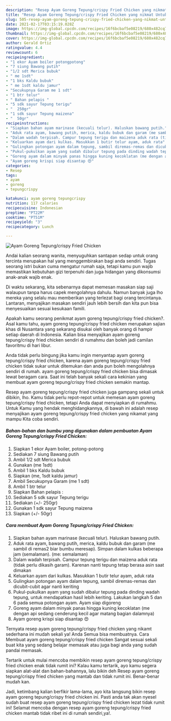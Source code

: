```yaml
---
description: "Resep Ayam Goreng Tepung/crispy Fried Chicken yang nikmat Untuk Jualan"
title: "Resep Ayam Goreng Tepung/crispy Fried Chicken yang nikmat Untuk Jualan"
slug: 505-resep-ayam-goreng-tepung-crispy-fried-chicken-yang-nikmat-untuk-jualan
date: 2021-02-17T03:15:19.028Z
image: https://img-global.cpcdn.com/recipes/16f6bcbaf5e08219/680x482cq70/ayam-goreng-tepungcrispy-fried-chicken-foto-resep-utama.jpg
thumbnail: https://img-global.cpcdn.com/recipes/16f6bcbaf5e08219/680x482cq70/ayam-goreng-tepungcrispy-fried-chicken-foto-resep-utama.jpg
cover: https://img-global.cpcdn.com/recipes/16f6bcbaf5e08219/680x482cq70/ayam-goreng-tepungcrispy-fried-chicken-foto-resep-utama.jpg
author: Gerald Ortiz
ratingvalue: 4.4
reviewcount: 6
recipeingredient:
- "1 ekor Ayam boiler potongpotong"
- "7 siung Bawang putih"
- "1/2 sdt Merica bubuk"
- " me 1sdt"
- "1 bks Kaldu bubuk"
- " me 1sdt kaldu jamur"
- "Secukupnya Garam me 1 sdt"
- "1 btr telur"
- " Bahan pelapis "
- "5 sdk sayur Tepung terigu"
- "  250gr"
- "1 sdk sayur Tepung maizena"
- "  50gr"
recipeinstructions:
- "Siapkan bahan ayam marinase (kecuali telur). Haluskan bawang putih."
- "Aduk rata ayam, bawang putih, merica, kaldu bubuk dan garam (me sambil di remas2 biar bumbu meresap). Simpan dalam kulkas beberapa jam (semalaman). (me: semalaman)"
- "Dalam wadah terpisah. Campur tepung terigu dan maizena aduk rata (tidak perlu dikasih garam). Karenan nanti tepung tetap berasa asin saat dimakan"
- "Keluarkan ayam dari kulkas. Masukkan 1 butir telur ayam, aduk rata"
- "Gulingkan potongan ayam dalam tepung, sambil diremas-remas dan dicubit-cubit agar nanti keriting"
- "Pukul-pukulkan ayam yang sudah dibalur tepung pada dinding wadah tepung, untuk mendapatkan hasil lebih keriting. Lakukan langkah 5 dan 6 pada semua potongan ayam. Ayam siap digoreng"
- "Goreng ayam dalam minyak panas hingga kuning kecoklatan (me dengan api sedang cenderung kecil agar matang bagian dalamnya)"
- "Ayam goreng krispi siap disantap 😍"
categories:
- Resep
tags:
- ayam
- goreng
- tepungcrispy

katakunci: ayam goreng tepungcrispy 
nutrition: 117 calories
recipecuisine: Indonesian
preptime: "PT22M"
cooktime: "PT51M"
recipeyield: "3"
recipecategory: Lunch

---
```



![Ayam Goreng Tepung/crispy Fried Chicken](https://img-global.cpcdn.com/recipes/16f6bcbaf5e08219/680x482cq70/ayam-goreng-tepungcrispy-fried-chicken-foto-resep-utama.jpg)

Andai kalian seorang wanita, menyuguhkan santapan sedap untuk orang tercinta merupakan hal yang menggembirakan bagi anda sendiri. Tugas seorang istri bukan cuma mengatur rumah saja, tetapi kamu pun wajib memastikan kebutuhan gizi terpenuhi dan juga hidangan yang dikonsumsi anak-anak wajib enak.

Di waktu  sekarang, kita sebenarnya dapat memesan masakan siap saji walaupun tanpa harus capek mengolahnya dahulu. Namun banyak juga lho mereka yang selalu mau memberikan yang terlezat bagi orang tercintanya. Lantaran, menyajikan masakan sendiri jauh lebih bersih dan kita pun bisa menyesuaikan sesuai kesukaan famili. 



Apakah kamu seorang penikmat ayam goreng tepung/crispy fried chicken?. Asal kamu tahu, ayam goreng tepung/crispy fried chicken merupakan sajian khas di Nusantara yang sekarang disukai oleh banyak orang di hampir setiap daerah di Indonesia. Kalian bisa menyajikan ayam goreng tepung/crispy fried chicken sendiri di rumahmu dan boleh jadi camilan favoritmu di hari libur.

Anda tidak perlu bingung jika kamu ingin menyantap ayam goreng tepung/crispy fried chicken, karena ayam goreng tepung/crispy fried chicken tidak sukar untuk ditemukan dan anda pun boleh mengolahnya sendiri di rumah. ayam goreng tepung/crispy fried chicken bisa dimasak lewat beragam cara. Saat ini telah banyak sekali cara kekinian yang membuat ayam goreng tepung/crispy fried chicken semakin mantap.

Resep ayam goreng tepung/crispy fried chicken juga gampang sekali untuk dibikin, lho. Kamu tidak perlu repot-repot untuk memesan ayam goreng tepung/crispy fried chicken, tetapi Anda dapat menyiapkan di rumahmu. Untuk Kamu yang hendak menghidangkannya, di bawah ini adalah resep menyajikan ayam goreng tepung/crispy fried chicken yang nikamat yang mampu Kita coba sendiri.

<!--inarticleads1-->

##### Bahan-bahan dan bumbu yang digunakan dalam pembuatan Ayam Goreng Tepung/crispy Fried Chicken:

1. Siapkan 1 ekor Ayam boiler, potong-potong
1. Sediakan 7 siung Bawang putih
1. Ambil 1/2 sdt Merica bubuk
1. Gunakan  (me 1sdt)
1. Ambil 1 bks Kaldu bubuk
1. Siapkan  (me, 1sdt kaldu jamur)
1. Ambil Secukupnya Garam (me 1 sdt)
1. Ambil 1 btr telur
1. Siapkan  Bahan pelapis :
1. Sediakan 5 sdk sayur Tepung terigu
1. Sediakan  (+/- 250gr)
1. Gunakan 1 sdk sayur Tepung maizena
1. Siapkan  (+/- 50gr)




<!--inarticleads2-->

##### Cara membuat Ayam Goreng Tepung/crispy Fried Chicken:

1. Siapkan bahan ayam marinase (kecuali telur). Haluskan bawang putih.
1. Aduk rata ayam, bawang putih, merica, kaldu bubuk dan garam (me sambil di remas2 biar bumbu meresap). Simpan dalam kulkas beberapa jam (semalaman). (me: semalaman)
1. Dalam wadah terpisah. Campur tepung terigu dan maizena aduk rata (tidak perlu dikasih garam). Karenan nanti tepung tetap berasa asin saat dimakan
1. Keluarkan ayam dari kulkas. Masukkan 1 butir telur ayam, aduk rata
1. Gulingkan potongan ayam dalam tepung, sambil diremas-remas dan dicubit-cubit agar nanti keriting
1. Pukul-pukulkan ayam yang sudah dibalur tepung pada dinding wadah tepung, untuk mendapatkan hasil lebih keriting. Lakukan langkah 5 dan 6 pada semua potongan ayam. Ayam siap digoreng
1. Goreng ayam dalam minyak panas hingga kuning kecoklatan (me dengan api sedang cenderung kecil agar matang bagian dalamnya)
1. Ayam goreng krispi siap disantap 😍




Ternyata resep ayam goreng tepung/crispy fried chicken yang nikamt sederhana ini mudah sekali ya! Anda Semua bisa membuatnya. Cara Membuat ayam goreng tepung/crispy fried chicken Sangat sesuai sekali buat kita yang sedang belajar memasak atau juga bagi anda yang sudah pandai memasak.

Tertarik untuk mulai mencoba membikin resep ayam goreng tepung/crispy fried chicken enak tidak rumit ini? Kalau kamu tertarik, ayo kamu segera siapkan alat-alat dan bahan-bahannya, lalu bikin deh Resep ayam goreng tepung/crispy fried chicken yang mantab dan tidak rumit ini. Benar-benar mudah kan. 

Jadi, ketimbang kalian berfikir lama-lama, ayo kita langsung bikin resep ayam goreng tepung/crispy fried chicken ini. Pasti anda tak akan nyesel sudah buat resep ayam goreng tepung/crispy fried chicken lezat tidak rumit ini! Selamat mencoba dengan resep ayam goreng tepung/crispy fried chicken mantab tidak ribet ini di rumah sendiri,ya!.

